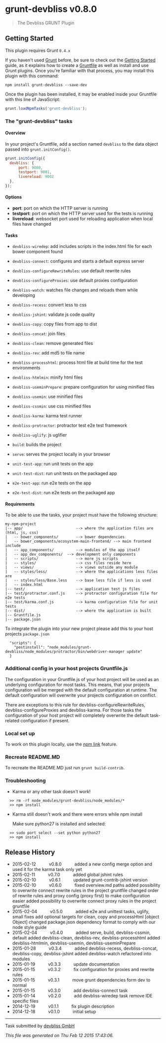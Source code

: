 # grunt-devbliss v0.8.0

> The Devbliss GRUNT Plugin



## Getting Started
This plugin requires Grunt `0.4.x`

If you haven't used [Grunt](http://gruntjs.com/) before, be sure to check out the [Getting Started](http://gruntjs.com/getting-started) guide, as it explains how to create a [Gruntfile](http://gruntjs.com/sample-gruntfile) as well as install and use Grunt plugins. Once you're familiar with that process, you may install this plugin with this command:

```shell
npm install grunt-devbliss --save-dev
```

Once the plugin has been installed, it may be enabled inside your Gruntfile with this line of JavaScript:

```js
grunt.loadNpmTasks('grunt-devbliss');
```

### The "grunt-devbliss" tasks

#### Overview
In your project's Gruntfile, add a section named `devbliss` to the data object passed into `grunt.initConfig()`.

```js
grunt.initConfig({
  devbliss: {
      port: 9000,
      testport: 9001,
      livereload: 9002
  },
});
```

#### Options

- **port**: port on which the HTTP server is running
- **testport**: port on which the HTTP server used for the tests is running
- **livereload**: websocket port used for reloading application when local files have changed

#### Tasks

- `devbliss-wiredep`: add includes scripts in the index.html file for each bower component found
- `devbliss-connect`: configures and starts a default express server
- `devbliss-configureRewriteRules`: use default rewrite rules
- `devbliss-configureProxies`: use default proxies configuration
- `devbliss-watch`: watches file changes and reloads them while developing
- `devbliss-recess`: convert less to css
- `devbliss-jshint`: validate js code quality
- `devbliss-copy`: copy files from app to dist
- `devbliss-concat`: join files
- `devbliss-clean`: remove generated files
- `devbliss-rev`: add md5 to file name
- `devbliss-processhtml`: process html file at build time for the test environments
- `devbliss-htmlmin`: minify html files
- `devbliss-useminPrepare`: prepare configuration for using minified files
- `devbliss-usemin`: use minified files
- `devbliss-cssmin`: use css minified files
- `devbliss-karma`: karma test runner
- `devbliss-protractor`: protractor test e2e test framework
- `devbliss-uglify`: js uglifier

- `build`: builds the project
- `serve`: serves the project locally in your browser

- `unit-test-app`: run unit tests on the app
- `unit-test-dist`: run unit tests on the packaged app
- `e2e-test-app`: run e2e tests on the app
- `e2e-test-dist`: run e2e tests on the packaged app

#### Requirements

To be able to use the tasks, your project must have the following structure:

```
my-npm-project
|-- app/                        --> where the application files are (html, js, css)
|   -- bower_components/        --> bower dependencies
|   -- bower_components/ecosystem-main-frontend/ --> main frontend include
|   -- app_components/          --> modules of the app itself
|   -- app_dev_components/  --> development only components
|   -- scripts/                 --> more js scripts
|   -- styles/                  --> css files reside here
|   -- views/                   --> views outside any module
|   -- styles/less/             --> where the applications less files are
|   -- styles/less/Base.less    --> base less file if less is used
|   -- index.html
|-- test/                       --> application test js files
|-- test/protractor.conf.js     --> protractor configuration file for e2e tests
|-- test/karma.conf.js          --> karma configuration file for unit tests
|-- dist/                       --> where the application is built
|-- Gruntfile.js
|-- package.json
```

To integrate the plugin into your new project please add this to your host projects `package.json`

```
  "scripts": {
    "postinstall": "node_modules/grunt-devbliss/node_modules/protractor/bin/webdriver-manager update"
  }
```

### Additional config in your host projects Gruntfile.js

The configuration in your Gruntfile.js of your host project will be used as an underlying configuration for most tasks.
This means, that your projects configuration will be merged with the default configuration at runtime.
The default configuration will overwrite your projects configuration on conflict.

There are exceptions to this rule for devbliss-configureRewriteRules, devbliss-configureProxies and devbliss-karma.
For those tasks the configuration of your host project will completely overwrite the default task-related configuration if present.

### Local set up

To work on this plugin locally, use the [npm link](https://docs.npmjs.com/cli/link) feature.

### Recreate README.MD

To recreate the README.MD just run `grunt build-contrib`.

### Troubleshooting

- Karma or any other task doesn't work!

```
  >> rm -rf node_modules/grunt-devbliss/node_modules/*
  >> npm install
```

- Karma still doesn't work and there were errors while npm install

  Make sure python27 is installed and selected:

```
  >> sudo port select --set python python27
  >> npm install
```




## Release History

 * 2015-02-12   v0.8.0   added a new config merge option and used it for the karma task only yet
 * 2015-02-11   v0.7.0   added global jshint rules
 * 2015-02-10   v0.6.1   updated grunt-contrib-jshint version
 * 2015-02-10   v0.6.0   fixed overview.md paths added possibility to overwrite connect rewrite rules in the project gruntfile changed order of rewrite rules and proxy config (proxy first) to make configuration easier added possibility to overwrite connect proxy rules in the project gruntfile
 * 2015-02-04   v0.5.0   added e2e and unittest tasks, uglify, small fixes add optional targets for clean, copy and processHtml [object Object] changed package.json dependency format to comply with our node style guide
 * 2015-02-04   v0.4.0   added serve, build, devbliss-cssmin, default added devbliss-clean, devbliss-rev, devbliss-processhtml added devbliss-htmlmin, devbliss-usemin, devbliss-useminPrepare
 * 2015-01-28   v0.3.4   added devbliss-recess, devbliss-concat, devbliss-copy, devbliss-jshint added devbliss-watch refactored into modules
 * 2015-01-19   v0.3.3   update documentation
 * 2015-01-15   v0.3.2   fix configuration for proxies and rewrite rules
 * 2015-01-15   v0.3.1   move grunt dependencies form dev to normal
 * 2015-01-15   v0.3.0   add devbliss-connect task
 * 2015-01-14   v0.2.0   add devbliss-wiredep task remove IDE specific files
 * 2014-12-19   v0.1.1   fix plugin description
 * 2014-12-18   v0.1.0   initial setup

---

Task submitted by [ devbliss GmbH](https://www.devbliss.com/)

*This file was generated on Thu Feb 12 2015 17:43:06.*
